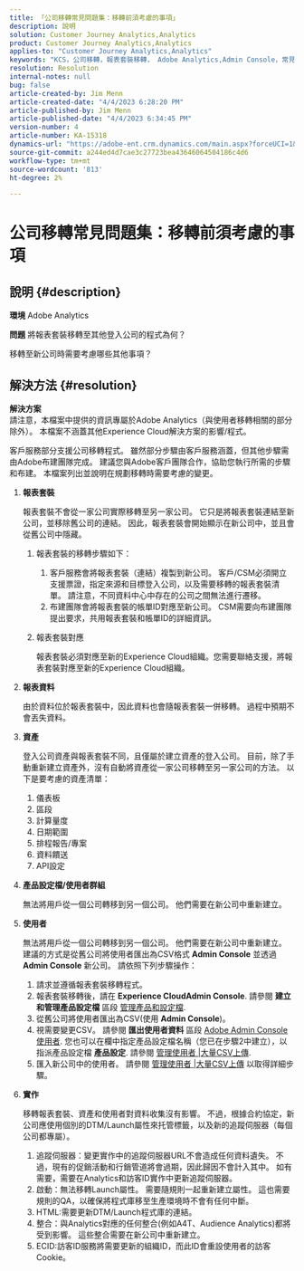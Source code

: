 ```yaml
---
title: 「公司移轉常見問題集：移轉前須考慮的事項」
description: 說明
solution: Customer Journey Analytics,Analytics
product: Customer Journey Analytics,Analytics
applies-to: "Customer Journey Analytics,Analytics"
keywords: "KCS，公司移轉，報表套裝移轉， Adobe Analytics,Admin Console，常見問題集，新公司，布建， CSM,Adobe客戶團隊，常見問題集"
resolution: Resolution
internal-notes: null
bug: false
article-created-by: Jim Menn
article-created-date: "4/4/2023 6:28:20 PM"
article-published-by: Jim Menn
article-published-date: "4/4/2023 6:34:45 PM"
version-number: 4
article-number: KA-15318
dynamics-url: "https://adobe-ent.crm.dynamics.com/main.aspx?forceUCI=1&pagetype=entityrecord&etn=knowledgearticle&id=537db277-16d3-ed11-a7c7-6045bd006b4b"
source-git-commit: a244ed4d7cae3c27723bea43646064504186c4d6
workflow-type: tm+mt
source-wordcount: '813'
ht-degree: 2%

---
```


# 公司移轉常見問題集：移轉前須考慮的事項

## 說明 {#description}


<b>環境</b>
Adobe Analytics

<b>問題</b>
將報表套裝移轉至其他登入公司的程式為何？

移轉至新公司時需要考慮哪些其他事項？


## 解決方法 {#resolution}


<b>解決方案</b>
<br>請注意，本檔案中提供的資訊專屬於Adobe Analytics（與使用者移轉相關的部分除外）。 本檔案不涵蓋其他Experience Cloud解決方案的影響/程式。<br>




客戶服務部分支援公司移轉程式。 雖然部分步驟由客戶服務涵蓋，但其他步驟需由Adobe布建團隊完成。 建議您與Adobe客戶團隊合作，協助您執行所需的步驟和布建。 本檔案列出並說明在規劃移轉時需要考慮的變更。

1. <b>報表套裝</b>

   報表套裝不會從一家公司實際移轉至另一家公司。 它只是將報表套裝連結至新公司，並移除舊公司的連結。 因此，報表套裝會開始顯示在新公司中，並且會從舊公司中隱藏。

   1. 報表套裝的移轉步驟如下：
      1. 客戶服務會將報表套裝（連結）複製到新公司。 客戶/CSM必須開立支援票證，指定來源和目標登入公司，以及需要移轉的報表套裝清單。 請注意，不同資料中心中存在的公司之間無法進行遷移。
      2. 布建團隊會將報表套裝的帳單ID對應至新公司。 CSM需要向布建團隊提出要求，共用報表套裝和帳單ID的詳細資訊。
   2. 報表套裝對應

      報表套裝必須對應至新的Experience Cloud組織。您需要聯絡支援，將報表套裝對應至新的Experience Cloud組織。
2. <b>報表資料</b>

   由於資料位於報表套裝中，因此資料也會隨報表套裝一併移轉。 過程中預期不會丟失資料。
3. <b>資產</b>

   登入公司資產與報表套裝不同，且僅屬於建立資產的登入公司。 目前，除了手動重新建立資產外，沒有自動將資產從一家公司移轉至另一家公司的方法。 以下是要考慮的資產清單：

   1. 儀表板
   2. 區段
   3. 計算量度
   4. 日期範圍
   5. 排程報告/專案
   6. 資料饋送
   7. API設定
4. <b>產品設定檔/使用者群組</b>

   無法將用戶從一個公司轉移到另一個公司。 他們需要在新公司中重新建立。
5. <b>使用者</b>

   無法將用戶從一個公司轉移到另一個公司。 他們需要在新公司中重新建立。 建議的方式是從舊公司將使用者匯出為CSV格式 <b>Admin Console</b> 並透過 <b>Admin Console</b> 新公司。 請依照下列步驟操作：

   1. 請求並遵循報表套裝移轉程式。
   2. 報表套裝移轉後，請在 <b>Experience CloudAdmin Console</b>. 請參閱 <b>建立和管理產品設定檔</b> 區段 [管理產品和設定檔](https://helpx.adobe.com/in/enterprise/using/manage-products-and-profiles.html).
   3. 從舊公司將使用者匯出為CSV(使用 <b>Admin Console</b>)。
   4. 視需要變更CSV。 請參閱 <b>匯出使用者資料</b> 區段 [Adobe Admin Console使用者](https://helpx.adobe.com/in/enterprise/using/users.html). 您也可以在欄中指定產品設定檔名稱（您已在步驟2中建立），以指派產品設定檔 <b>產品設定</b>. 請參閱 [管理使用者 |大量CSV上傳](https://helpx.adobe.com/in/enterprise/using/bulk-upload-users.html).
   5. 匯入新公司中的使用者。 請參閱 [管理使用者 |大量CSV上傳](https://helpx.adobe.com/in/enterprise/using/bulk-upload-users.html) 以取得詳細步驟。
6. <b>實作</b>

   移轉報表套裝、資產和使用者對資料收集沒有影響。 不過，根據合約協定，新公司應使用個別的DTM/Launch屬性來托管標籤，以及新的追蹤伺服器（每個公司都專屬）。

   1. 追蹤伺服器：變更實作中的追蹤伺服器URL不會造成任何資料遺失。 不過，現有的促銷活動和行銷管道將會過期，因此歸因不會計入其中。 如有需要，需要在Analytics和訪客ID實作中更新追蹤伺服器。
   2. 啟動：無法移轉Launch屬性。 需要隨規則一起重新建立屬性。 這也需要規則的QA，以確保將程式庫移至生產環境時不會有任何中斷。
   3. HTML:需要更新DTM/Launch程式庫的連結。
   4. 整合：與Analytics對應的任何整合(例如A4T、Audience Analytics)都將受到影響。 這些整合需要在新公司中重新建立。
   5. ECID:訪客ID服務將需要更新的組織ID，而此ID會重設使用者的訪客Cookie。


